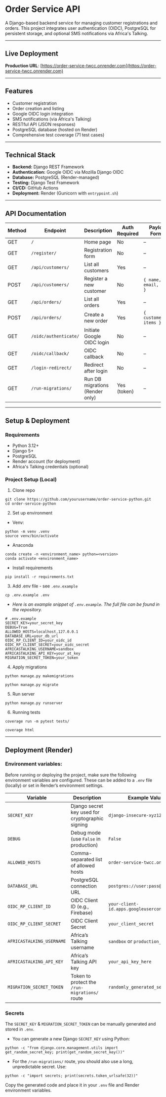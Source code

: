 # Order Service API

A Django-based backend service for managing customer registrations and orders. This project integrates user authentication (OIDC), PostgreSQL for persistent storage, and optional SMS notifications via Africa's Talking.

---

## Live Deployment

**Production URL**: [https://order-service-twcc.onrender.com](https://order-service-twcc.onrender.com)

---

## Features

- Customer registration
- Order creation and listing
- Google OIDC login integration
- SMS notifications (via Africa's Talking)
- RESTful API (JSON responses)
- PostgreSQL database (hosted on Render)
- Comprehensive test coverage (71 test cases)

---
## Technical Stack

- **Backend:** Django REST Framework
- **Authentication:** Google OIDC via Mozilla Django OIDC
- **Database:** PostgreSQL (Render-managed)
- **Testing:** Django Test Framework 
- **CI/CD:** GitHub Actions
- **Deployment:** Render (Gunicorn with `entrypoint.sh`)

---
## API Documentation

| Method | Endpoint                | Description                      | Auth Required | Payload Format |
|--------|-------------------------|----------------------------------|---------------|----------------|
| GET    | `/`                     | Home page                        | No            | –              |
| GET    | `/register/`            | Registration form                | No            | –              |
| GET    | `/api/customers/`       | List all customers               | Yes           | –              |
| POST   | `/api/customers/`       | Register a new customer          | No            | `{ name, email, phone }` |
| GET    | `/api/orders/`          | List all orders                  | Yes           | –              |
| POST   | `/api/orders/`          | Create a new order               | Yes           | `{ customer_id, items }` |
| GET    | `/oidc/authenticate/`   | Initiate Google OIDC login       | No            | –              |
| GET    | `/oidc/callback/`       | OIDC callback                    | No            | –              |
| GET    | `/login-redirect/`      | Redirect after login             | No            | –              |
| GET    | `/run-migrations/`      | Run DB migrations (Render only) | Yes (token)   | –              |

---
## Setup & Deployment

### Requirements

- Python 3.12+
- Django 5+
- PostgreSQL
- Render account (for deployment)
- Africa's Talking credentials (optional)

### Project Setup (Local)


1.  Clone repo
```{code}
git clone https://github.com/yourusername/order-service-python.git
cd order-service-python
```

2.  Set up environment 
- Venv:
```{code}
python -m venv .venv
source venv/bin/activate
```

- Anaconda
```{code}
conda create -n <environment_name> python=<version>
conda activate <environment_name>
```

- Install requirements
```{code}
pip install -r requirements.txt
```

3. Add .env file - see `.env.example`
```{code}
cp .env.example .env
```
- *Here is an example snippet of `.env.example`. The full file can be found in the repository.*

```{code}
# .env.example
SECRET_KEY=your_secret_key
DEBUG=True
ALLOWED_HOSTS=localhost,127.0.0.1
DATABASE_URL=your_db_url
OIDC_RP_CLIENT_ID=your_oidc_id
OIDC_RP_CLIENT_SECRET=your_oidc_secret
AFRICASTALKING_USERNAME=sandbox
AFRICASTALKING_API_KEY=your_at_key
MIGRATION_SECRET_TOKEN=your_token
```

4. Apply migrations
```{code}
python manage.py makemigrations

python manage.py migrate
```
5. Run server
```{code}
python manage.py runserver
```
6. Running tests
```{code}
coverage run -m pytest tests/

coverage html
```

---
## Deployment (Render)

### Environment variables:

Before running or deploying the project, make sure the following environment variables are configured. These can be added to a `.env` file (locally) or set in Render’s environment settings.

| Variable                   | Description                                   | Example Value / Notes                                |
|---------------------------|-----------------------------------------------|-------------------------------------------------------|
| `SECRET_KEY`              | Django secret key used for cryptographic signing | `django-insecure-xyz123!@#...`                     |
| `DEBUG`                   | Debug mode (use `False` in production)         | `False`                                               |
| `ALLOWED_HOSTS`           | Comma-separated list of allowed hosts          | `order-service-twcc.onrender.com`                    |
| `DATABASE_URL`            | PostgreSQL connection URL                      | `postgres://user:pass@host:port/dbname`              |
| `OIDC_RP_CLIENT_ID`       | OIDC Client ID (e.g., Firebase)                | `your-client-id.apps.googleusercontent.com`          |
| `OIDC_RP_CLIENT_SECRET`   | OIDC Client Secret                             | `your_client_secret`                                 |
| `AFRICASTALKING_USERNAME` | Africa’s Talking username                      | `sandbox` or `production_username`                   |
| `AFRICASTALKING_API_KEY`  | Africa’s Talking API key                       | `your_api_key_here`                                  |
| `MIGRATION_SECRET_TOKEN`  | Token to protect the `/run-migrations/` route  | `randomly_generated_secure_token`                    |

### Secrets

The `SECRET_KEY` & `MIGRATION_SECRET_TOKEN` can be manually generated and stored in `.env`.

- You can generate a new Django `SECRET_KEY` using Python:

```{code}
python -c "from django.core.management.utils import get_random_secret_key; print(get_random_secret_key())"
```
- For the `/run-migrations/` route, you should also use a long, unpredictable secret. Use:

```{code}
python -c "import secrets; print(secrets.token_urlsafe(32))"
```

Copy the generated code and place it in your `.env` file and Render environment variables.
